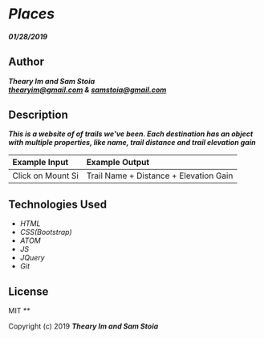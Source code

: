 # _Places_

#### _01/28/2019_

## Author
 _**Theary Im and Sam Stoia**_  
 _**thearyim@gmail.com & samstoia@gmail.com**_

## Description
**_This is a website of of trails we've been. Each destination has an object with multiple properties, like name, trail distance and trail elevation gain_**

| Example Input            | Example Output                         |
| :----------------------- | :------------------------------------- |
| Click on Mount Si        | Trail Name + Distance + Elevation Gain |

## Technologies Used
* _HTML_
* _CSS(Bootstrap)_
* _ATOM_
* _JS_
* _JQuery_
* _Git_

## License
MIT
**

Copyright (c) 2019 **_Theary Im and Sam Stoia_**
